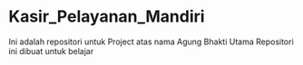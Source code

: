 # Kasir_Pelayanan_Mandiri
Ini adalah repositori untuk Project atas nama Agung Bhakti Utama
Repositori ini dibuat untuk belajar
